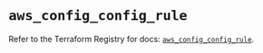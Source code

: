 # `aws_config_config_rule`

Refer to the Terraform Registry for docs: [`aws_config_config_rule`](https://registry.terraform.io/providers/hashicorp/aws/5.32.1/docs/resources/config_config_rule).
